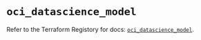 # `oci_datascience_model`

Refer to the Terraform Registory for docs: [`oci_datascience_model`](https://registry.terraform.io/providers/oracle/oci/6.18.0/docs/resources/datascience_model).
